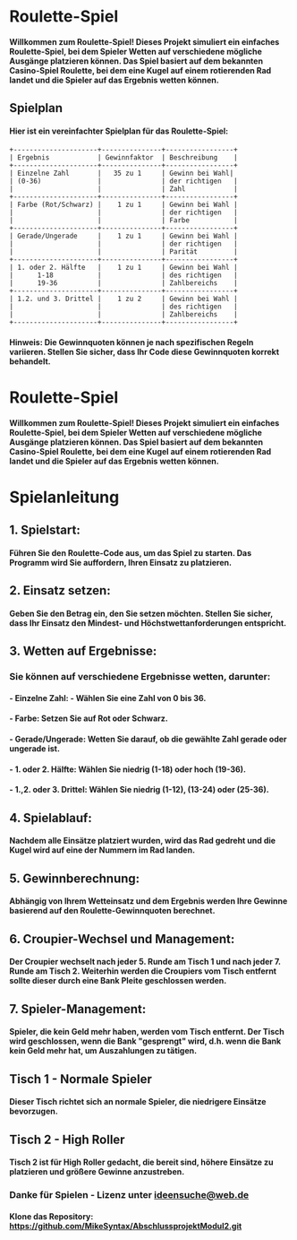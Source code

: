 
# Roulette-Spiel

#### Willkommen zum Roulette-Spiel! Dieses Projekt simuliert ein einfaches Roulette-Spiel, bei dem Spieler Wetten auf verschiedene mögliche Ausgänge platzieren können. Das Spiel basiert auf dem bekannten Casino-Spiel Roulette, bei dem eine Kugel auf einem rotierenden Rad landet und die Spieler auf das Ergebnis wetten können.


## Spielplan

#### Hier ist ein vereinfachter Spielplan für das Roulette-Spiel:

```
+---------------------+---------------+-----------------+
| Ergebnis            | Gewinnfaktor  | Beschreibung    |
+---------------------+---------------+-----------------+
| Einzelne Zahl       |   35 zu 1     | Gewinn bei Wahl|
| (0-36)              |               | der richtigen   |
|                     |               | Zahl            |
+---------------------+---------------+-----------------+
| Farbe (Rot/Schwarz) |    1 zu 1     | Gewinn bei Wahl |
|                     |               | der richtigen   |
|                     |               | Farbe           |
+---------------------+---------------+-----------------+
| Gerade/Ungerade     |    1 zu 1     | Gewinn bei Wahl |
|                     |               | der richtigen   |
|                     |               | Parität         |
+---------------------+---------------+-----------------+
| 1. oder 2. Hälfte   |    1 zu 1     | Gewinn bei Wahl |
|      1-18           |               | des richtigen   |
|      19-36          |               | Zahlbereichs    |
+---------------------+---------------+-----------------+
| 1.2. und 3. Drittel |    1 zu 2     | Gewinn bei Wahl |
|                     |               | des richtigen   |
|                     |               | Zahlbereichs    |
+---------------------+---------------+-----------------+
```

#### **Hinweis:** Die Gewinnquoten können je nach spezifischen Regeln variieren. Stellen Sie sicher, dass Ihr Code diese Gewinnquoten korrekt behandelt.

# Roulette-Spiel

#### Willkommen zum Roulette-Spiel! Dieses Projekt simuliert ein einfaches Roulette-Spiel, bei dem Spieler Wetten auf verschiedene mögliche Ausgänge platzieren können. Das Spiel basiert auf dem bekannten Casino-Spiel Roulette, bei dem eine Kugel auf einem rotierenden Rad landet und die Spieler auf das Ergebnis wetten können.

# Spielanleitung

## 1. **Spielstart:** 
#### Führen Sie den Roulette-Code aus, um das Spiel zu starten. Das Programm wird Sie auffordern, Ihren Einsatz zu platzieren.

## 2. **Einsatz setzen:**

#### Geben Sie den Betrag ein, den Sie setzen möchten. Stellen Sie sicher, dass Ihr Einsatz den Mindest- und Höchstwettanforderungen entspricht.

## 3. **Wetten auf Ergebnisse:**

### Sie können auf verschiedene Ergebnisse wetten, darunter:

#### - **Einzelne Zahl:** - Wählen Sie eine Zahl von 0 bis 36.
#### - **Farbe:** Setzen Sie auf Rot oder Schwarz.
#### - **Gerade/Ungerade:** Wetten Sie darauf, ob die gewählte Zahl gerade oder ungerade ist.
#### - **1. oder 2. Hälfte:** Wählen Sie niedrig (1-18) oder hoch (19-36).
#### - **1.,2. oder 3. Drittel:** Wählen Sie niedrig (1-12), (13-24) oder (25-36).

## 4. **Spielablauf:** 

#### Nachdem alle Einsätze platziert wurden, wird das Rad gedreht und die Kugel wird auf eine der Nummern im Rad landen.

## 5. **Gewinnberechnung:** 

#### Abhängig von Ihrem Wetteinsatz und dem Ergebnis werden Ihre Gewinne basierend auf den Roulette-Gewinnquoten berechnet.

## 6. **Croupier-Wechsel und Management:** 

#### Der Croupier wechselt nach jeder 5. Runde am Tisch 1 und nach jeder 7. Runde am Tisch 2. Weiterhin werden die Croupiers vom Tisch entfernt sollte dieser durch eine Bank Pleite geschlossen werden.

## 7. **Spieler-Management:** 

#### Spieler, die kein Geld mehr haben, werden vom Tisch entfernt. Der Tisch wird geschlossen, wenn die Bank "gesprengt" wird, d.h. wenn die Bank kein Geld mehr hat, um Auszahlungen zu tätigen.

## Tisch 1 - Normale Spieler

#### Dieser Tisch richtet sich an normale Spieler, die niedrigere Einsätze bevorzugen.

## Tisch 2 - High Roller

#### Tisch 2 ist für High Roller gedacht, die bereit sind, höhere Einsätze zu platzieren und größere Gewinne anzustreben.

### Danke für Spielen - Lizenz unter ideensuche@web.de

#### Klone das Repository: https://github.com/MikeSyntax/AbschlussprojektModul2.git
